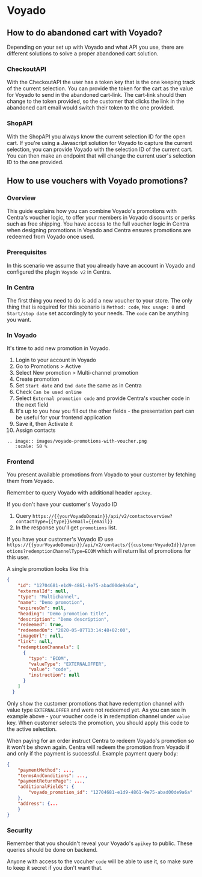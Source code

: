 # Voyado

## How to do abandoned cart with Voyado?

Depending on your set up with Voyado and what API you use, there are different solutions to solve a proper abandoned cart solution.

### CheckoutAPI

With the CheckoutAPI the user has a token key that is the one keeping track of the current selection. You can provide the token for the cart as the value for Voyado to send in the abandoned cart-link. The cart-link should then change to the token provided, so the customer that clicks the link in the abandoned cart email would switch their token to the one provided. 

### ShopAPI

With the ShopAPI you always know the current selection ID for the open cart. If you're using a Javascript solution for Voyado to capture the current selection, you can provide Voyado with the selection ID of the current cart. You can then make an endpoint that will change the current user's selection ID to the one provided.

## How to use vouchers with Voyado promotions?

### Overview
This guide explains how you can combine Voyado's promotions with Centra's voucher logic, to offer your members in Voyado discounts or perks such as free shipping. You have access to the full voucher logic in Centra when designing promotions in Voyado and Centra ensures promotions are redeemed from Voyado once used. 

### Prerequisites
In this scenario we assume that you already have an account in Voyado and configured the plugin `Voyado v2` in Centra.

### In Centra
The first thing you need to do is add a new voucher to your store. The only thing that is required for this scenario is `Method: code`, `Max usage: 0` and `Start/stop date` set accordingly to your needs. The `code` can be anything you want. 

### In Voyado
It's time to add new promotion in Voyado.

1. Login to your account in Voyado
1. Go to Promotions > Active
1. Select New promotion > Multi-channel promotion
1. Create promotion
1. Set `Start date` and `End date` the same as in Centra
1. Check `Can be used online`
1. Select `External promotion code` and provide Centra's voucher code in the next field
1. It's up to you how you fill out the other fields - the presentation part can be useful for your frontend application
1. Save it, then Activate it
1. Assign contacts

```eval_rst
.. image:: images/voyado-promotions-with-voucher.png
   :scale: 50 %
```

### Frontend

You present available promotions from Voyado to your customer by fetching them from Voyado. 

Remember to query Voyado with additional header `apikey`.

If you don't have your customer's Voyado ID
1. Query `https://{{yourVoyadoDomain}}/api/v2/contactoverview?contactType={{type}}&email={{email}}`
1. In the response you'll get `promotions` list.

If you have your customer's Voyado ID use `https://{{yourVoyadoDomain}}/api/v2/contacts/{{customerVoyadoId}}/promotions?redemptionChannelType=ECOM` which will return list of promotions for this user.

A single promotion looks like this
```json
{
    "id": "12704681-e1d9-4861-9e75-abad00de9a6a",
    "externalId": null,
    "type": "Multichannel",
    "name": "Demo promotion",
    "expiresOn": null,
    "heading": "Demo promotion title",
    "description": "Demo description",
    "redeemed": true,
    "redeemedOn": "2020-05-07T13:14:48+02:00",
    "imageUrl": null,
    "link": null,
    "redemptionChannels": [
      {
        "type": "ECOM",
        "valueType": "EXTERNALOFFER",
        "value": "code",
        "instruction": null
      }
    ]
  }
```

Only show the customer promotions that have redemption channel with value type `EXTERNALOFFER` and were not redeemed yet. As you can see in example above - your voucher code is in redemption channel under `value` key.
When customer selects the promotion, you should apply this code to the active selection.

When paying for an order instruct Centra to redeem Voyado's promotion so it won't be shown again. Centra will redeem the promotion from Voyado if and only if the payment is successful. 
Example payment query body:
```json
{
    "paymentMethod": ...,
    "termsAndConditions": ...,
    "paymentReturnPage": ...,
    "additionalFields": {
    	"voyado_promotion_id": "12704681-e1d9-4861-9e75-abad00de9a6a"
    },
    "address": {...
    }
}
```


### Security
Remember that you shouldn't reveal your Voyado's `apikey` to public. These queries should be done on backend.

Anyone with access to the vocuher `code` will be able to use it, so make sure to keep it secret if you don't want that. 
